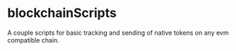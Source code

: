 # blockchainScripts
A couple scripts for basic tracking and sending of native tokens on any evm compatible chain.
